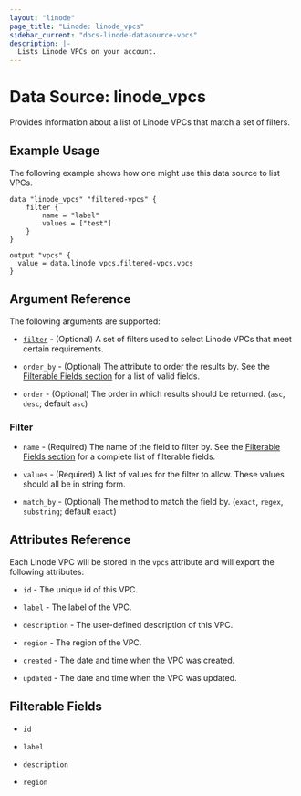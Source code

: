 ```yaml
---
layout: "linode"
page_title: "Linode: linode_vpcs"
sidebar_current: "docs-linode-datasource-vpcs"
description: |-
  Lists Linode VPCs on your account.
---
```


# Data Source: linode\_vpcs

Provides information about a list of Linode VPCs that match a set of filters.

## Example Usage

The following example shows how one might use this data source to list VPCs.

```hcl
data "linode_vpcs" "filtered-vpcs" {
    filter {
        name = "label"
        values = ["test"]
    }
}

output "vpcs" {
  value = data.linode_vpcs.filtered-vpcs.vpcs
}
```

## Argument Reference

The following arguments are supported:

* [`filter`](#filter) - (Optional) A set of filters used to select Linode VPCs that meet certain requirements.

* `order_by` - (Optional) The attribute to order the results by. See the [Filterable Fields section](#filterable-fields) for a list of valid fields.

* `order` - (Optional) The order in which results should be returned. (`asc`, `desc`; default `asc`)

### Filter

* `name` - (Required) The name of the field to filter by. See the [Filterable Fields section](#filterable-fields) for a complete list of filterable fields.

* `values` - (Required) A list of values for the filter to allow. These values should all be in string form.

* `match_by` - (Optional) The method to match the field by. (`exact`, `regex`, `substring`; default `exact`)

## Attributes Reference

Each Linode VPC will be stored in the `vpcs` attribute and will export the following attributes:

* `id` - The unique id of this VPC.

* `label` - The label of the VPC.

* `description` - The user-defined description of this VPC.

* `region` - The region of the VPC.

* `created` - The date and time when the VPC was created.

* `updated` - The date and time when the VPC was updated.

## Filterable Fields

* `id`

* `label`

* `description`

* `region`